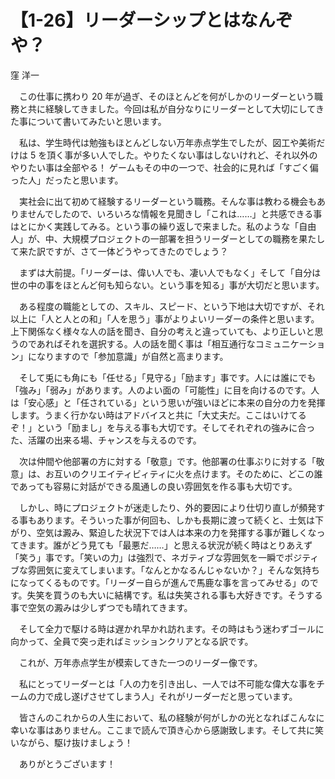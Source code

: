 # 【1-26】リーダーシップとはなんぞや？

<div class="author">窪 洋一</div>

　この仕事に携わり 20 年が過ぎ、そのほとんどを何がしかのリーダーという職務と共に経験してきました。今回は私が自分なりにリーダーとして大切にしてきた事について書いてみたいと思います。

　私は、学生時代は勉強もほとんどしない万年赤点学生でしたが、図工や美術だけは 5 を頂く事が多い人でした。やりたくない事はしないけれど、それ以外のやりたい事は全部やる！ ゲームもその中の一つで、社会的に見れば「すごく偏った人」だったと思います。

　実社会に出て初めて経験するリーダーという職務。そんな事は教わる機会もありませんでしたので、いろいろな情報を見聞きし「これは……」と共感できる事はとにかく実践してみる。という事の繰り返しで来ました。私のような「自由人」が、中、大規模プロジェクトの一部署を担うリーダーとしての職務を果たして来た訳ですが、さて一体どうやってきたのでしょう？

　まずは大前提。「リーダーは、偉い人でも、凄い人でもなく」そして「自分は世の中の事をほとんど何も知らない。という事を知る」事が大切だと思います。

　ある程度の職能としての、スキル、スピード、という下地は大切ですが、それ以上に「人と人との和」「人を思う」事がよりよいリーダーの条件と思います。上下関係なく様々な人の話を聞き、自分の考えと違っていても、より正しいと思うのであればそれを選択する。人の話を聞く事は「相互通行なコミュニケーション」になりますので「参加意識」が自然と高まります。

　そして兎にも角にも「任せる」「見守る」「励ます」事です。人には誰にでも「強み」「弱み」があります。人のよい面の「可能性」に目を向けるのです。人は「安心感」と「任されている」という思いが強いほどに本来の自分の力を発揮します。うまく行かない時はアドバイスと共に「大丈夫だ。ここはいけてるぞ！」という「励まし」を与える事も大切です。そしてそれぞれの強みに合った、活躍の出来る場、チャンスを与えるのです。

　次は仲間や他部署の方に対する「敬意」です。他部署の仕事ぶりに対する「敬意」は、お互いのクリエイティビィティに火を点けます。そのために、どこの誰であっても容易に対話ができる風通しの良い雰囲気を作る事も大切です。

　しかし、時にプロジェクトが迷走したり、外的要因により仕切り直しが頻発する事もあります。そういった事が何回も、しかも長期に渡って続くと、士気は下がり、空気は澱み、緊迫した状況下では人は本来の力を発揮する事が難しくなってきます。誰がどう見ても「最悪だ……」と思える状況が続く時はとりあえず「笑う」事です。「笑いの力」は強烈で、ネガティブな雰囲気を一瞬でポジティブな雰囲気に変えてしまいます。「なんとかなるんじゃないか？」そんな気持ちになってくるものです。「リーダー自らが進んで馬鹿な事を言ってみせる」のです。失笑を買うのも大いに結構です。私は失笑される事も大好きです。そうする事で空気の澱みは少しずつでも晴れてきます。

　そして全力で駆ける時は遅かれ早かれ訪れます。その時はもう迷わずゴールに向かって、全員で突っ走ればミッションクリアとなる訳です。

　これが、万年赤点学生が模索してきた一つのリーダー像です。

　私にとってリーダーとは「人の力を引き出し、一人では不可能な偉大な事をチームの力で成し遂げさせてしまう人」それがリーダーだと思っています。

　皆さんのこれからの人生において、私の経験が何がしかの光となればこんなに幸いな事はありません。ここまで読んで頂き心から感謝致します。そして共に笑いながら、駆け抜けましょう！

　ありがとうございます！
